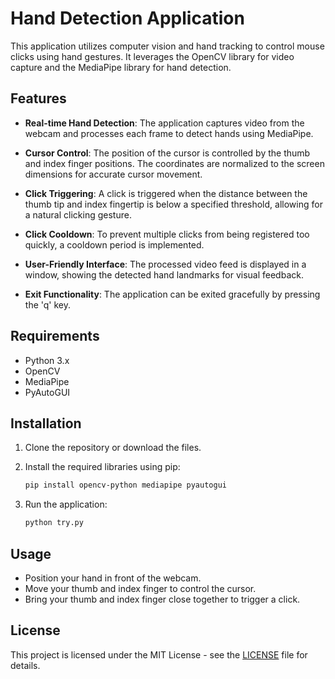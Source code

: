 # Hand Detection Application

This application utilizes computer vision and hand tracking to control mouse clicks using hand gestures. It leverages the OpenCV library for video capture and the MediaPipe library for hand detection.

## Features

- **Real-time Hand Detection**: The application captures video from the webcam and processes each frame to detect hands using MediaPipe.
  
- **Cursor Control**: The position of the cursor is controlled by the thumb and index finger positions. The coordinates are normalized to the screen dimensions for accurate cursor movement.

- **Click Triggering**: A click is triggered when the distance between the thumb tip and index fingertip is below a specified threshold, allowing for a natural clicking gesture.

- **Click Cooldown**: To prevent multiple clicks from being registered too quickly, a cooldown period is implemented.

- **User-Friendly Interface**: The processed video feed is displayed in a window, showing the detected hand landmarks for visual feedback.

- **Exit Functionality**: The application can be exited gracefully by pressing the 'q' key.

## Requirements

- Python 3.x
- OpenCV
- MediaPipe
- PyAutoGUI

## Installation

1. Clone the repository or download the files.
2. Install the required libraries using pip:

   ```bash
   pip install opencv-python mediapipe pyautogui
   ```

3. Run the application:

   ```bash
   python try.py
   ```

## Usage

- Position your hand in front of the webcam.
- Move your thumb and index finger to control the cursor.
- Bring your thumb and index finger close together to trigger a click.

## License

This project is licensed under the MIT License - see the [LICENSE](LICENSE) file for details.
